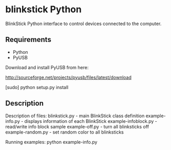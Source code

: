 blinkstick Python
=================

BlinkStick Python interface to control devices connected to the computer.

Requirements
------------

* Python
* PyUSB

Download and install PyUSB from here:

http://sourceforge.net/projects/pyusb/files/latest/download

[sudo] python setup.py install

Description
-----------

Description of files:
  blinkstick.py - main BlinkStick class definition
  example-info.py - displays information of each BlinkStick
  example-infoblock.py - read/write info block sample 
  example-off.py - turn all blinksticks off
  example-random.py - set random color to all blinksticks

Running examples:
  python example-info.py
